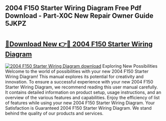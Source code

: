 ## 2004 F150 Starter Wiring Diagram Free Pdf Download - Part-X0C New Repair Owner Guide 5JKPZ

# <h2><a href="http://dfs8uwg.blite.top/?on=2004+F150+Starter+Wiring+Diagram">🔗Download New 👉🔴 2004 F150 Starter Wiring Diagram</a></h2>

[![2004 F150 Starter Wiring Diagram download](https://i.imgur.com/lujVjoI.png)](http://dfs8uwg.blite.top/?on=2004+F150+Starter+Wiring+Diagram)
Exploring New Possibilities Welcome to the world of possibilities with your new 2004 F150 Starter Wiring Diagram! This manual explores its potential for creativity and innovation. To ensure a successful experience with your new 2004 F150 Starter Wiring Diagram, we recommend reading this user manual carefully. It contains detailed information on product setup, usage instructions, and an overview of the various features and capabilities. Enjoy the efficiency of list of features while using your new 2004 F150 Starter Wiring Diagram. Your Satisfaction is Guaranteed 2004 F150 Starter Wiring Diagram. We stand behind the quality of our products and services.
